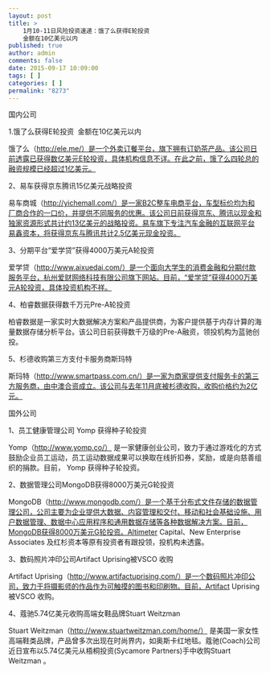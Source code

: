 ```yaml
---
layout: post
title: >
    1月10-11日风险投资速递：饿了么获得E轮投资
    金额在10亿美元以内
published: true
author: admin
comments: false
date: 2015-09-17 10:09:00
tags: [ ]
categories: [ ]
permalink: "8273"
---
```



国内公司

1.饿了么获得E轮投资  金额在10亿美元以内

饿了么（http://ele.me/）是一个外卖订餐平台，旗下拥有订奶茶产品。该公司日前透露已获得数亿美元E轮投资，具体机构信息不详。在此之前，饿了么四轮总的融资规模已经超过1亿美元。

2、易车获得京东腾讯15亿美元战略投资

易车商城（http://yichemall.com/）是一家B2C整车电商平台，车型标价均为和厂商合作的一口价，并提供不同服务的优惠。该公司日前获得京东、腾讯以现金和独家资源形式共计约13亿美元的战略投资。易车旗下专注汽车金融的互联网平台易鑫资本，将获得京东与腾讯共计2.5亿美元现金投资。

3、分期平台“爱学贷”获得4000万美元A轮投资

爱学贷（http://www.aixuedai.com/）是一个面向大学生的消费金融和分期付款服务平台，杭州爱财网络科技有限公司旗下网站。目前，“爱学贷”获得4000万美元A轮投资，具体投资机构不祥。

4、柏睿数据获得数千万元Pre-A轮投资

柏睿数据是一家实时大数据解决方案和产品提供商，为客户提供基于内存计算的海量数据存储分析平台。该公司日前获得数千万级的Pre-A融资，领投机构为蓝驰创投。

5、杉德收购第三方支付卡服务商斯玛特

斯玛特（http://www.smartpass.com.cn/）是一家为商家提供支付服务卡的第三方服务商，由中澳合资成立。该公司与去年11月底被杉德收购，收购价格约为2亿元。

国外公司

1、员工健康管理公司 Yomp 获得种子轮投资

Yomp（http://www.yomp.co/） 是一家健康创业公司，致力于通过游戏化的方式鼓励企业员工运动，员工运动数据成果可以换取在线折扣券，奖励，或是向慈善组织的捐款。目前， Yomp 获得种子轮投资。

2、数据管理公司MongoDB获得8000万美元G轮投资

MongoDB（http://www.mongodb.com/）是一个基于分布式文件存储的数据管理公司，公司主要为企业提供大数据、内容管理和交付、移动和社会基础设施、用户数据管理、数据中心应用程序和通用数据存储等各种数据解决方案。目前，MongoDB获得8000万美元G轮投资。Altimeter Capital、New Enterprise Associates 及红杉资本等原有投资者有跟投领，投机构未透露。

3、数码照片冲印公司Artifact Uprising被VSCO 收购

Artifact Uprising（http://www.artifactuprising.com/）是一个数码照片冲印公司，致力于将摄影师的作品作为可触摸的图书和印刷物。目前，Artifact Uprising被VSCO 收购。

4、蔻驰5.74亿美元收购高端女鞋品牌Stuart Weitzman

Stuart Weitzman（http://www.stuartweitzman.com/home/） 是美国一家女性高端鞋类品牌，产品曾多次出现在时尚界内，如奥斯卡红地毯。蔻驰(Coach)公司近日宣布以5.74亿美元从梧桐投资(Sycamore Partners)手中收购Stuart Weitzman 。